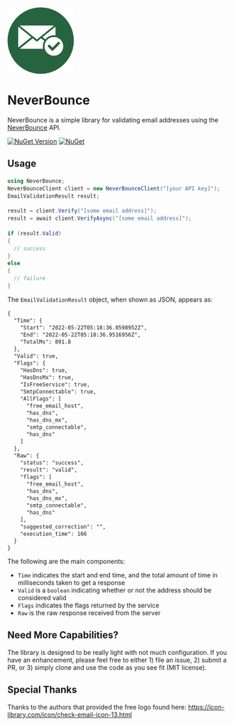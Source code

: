 <img src="https://github.com/jchristn/NeverBounce/raw/main/Assets/icon.png" width="150" height="150">

# NeverBounce

NeverBounce is a simple library for validating email addresses using the [NeverBounce](https://neverbounce.com/) API.

 [![NuGet Version](https://img.shields.io/nuget/v/NeverBounce.svg?style=flat)](https://www.nuget.org/packages/NeverBounce/) [![NuGet](https://img.shields.io/nuget/dt/NeverBounce.svg)](https://www.nuget.org/packages/NeverBounce) 

## Usage
```csharp
using NeverBounce;
NeverBounceClient client = new NeverBounceClient("[your API key]");
EmailValidationResult result;

result = client.Verify("[some email address]");
result = await client.VerifyAsync("[some email address]");

if (result.Valid)
{
  // success
}
else
{
  // failure
}
```

The ```EmailValidationResult``` object, when shown as JSON, appears as:
```
{
  "Time": {
    "Start": "2022-05-22T05:18:36.0598952Z",
    "End": "2022-05-22T05:18:36.9516956Z",
    "TotalMs": 891.8
  },
  "Valid": true,
  "Flags": {
    "HasDns": true,
    "HasDnsMx": true,
    "IsFreeService": true,
    "SmtpConnectable": true,
    "AllFlags": [
      "free_email_host",
      "has_dns",
      "has_dns_mx",
      "smtp_connectable",
      "has_dns"
    ]
  },
  "Raw": {
    "status": "success",
    "result": "valid",
    "flags": [
      "free_email_host",
      "has_dns",
      "has_dns_mx",
      "smtp_connectable",
      "has_dns"
    ],
    "suggested_correction": "",
    "execution_time": 166
  }
}
```
The following are the main components:

- ```Time``` indicates the start and end time, and the total amount of time in milliseconds taken to get a response
- ```Valid``` is a ```boolean``` indicating whether or not the address should be considered valid
- ```Flags``` indicates the flags returned by the service
- ```Raw``` is the raw response received from the server

## Need More Capabilities?

The library is designed to be really light with not much configuration.  If you have an enhancement, please feel free to either 1) file an issue, 2) submit a PR, or 3) simply clone and use the code as you see fit (MIT license).

## Special Thanks

Thanks to the authors that provided the free logo found here: https://icon-library.com/icon/check-email-icon-13.html
